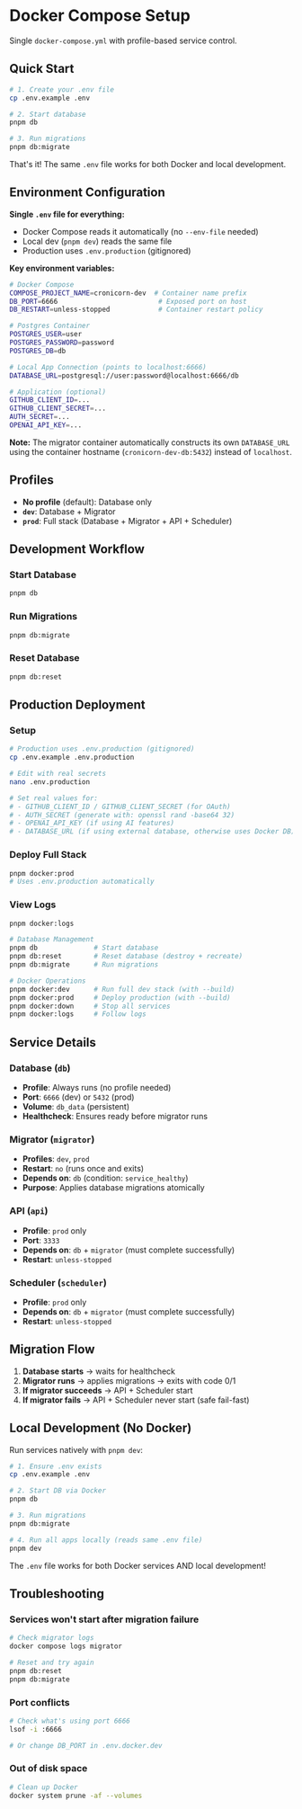 # Docker Compose Setup

Single `docker-compose.yml` with profile-based service control.

## Quick Start

```bash
# 1. Create your .env file
cp .env.example .env

# 2. Start database
pnpm db

# 3. Run migrations
pnpm db:migrate
```

That's it! The same `.env` file works for both Docker and local development.

## Environment Configuration

**Single `.env` file for everything:**
- Docker Compose reads it automatically (no `--env-file` needed)
- Local dev (`pnpm dev`) reads the same file
- Production uses `.env.production` (gitignored)

**Key environment variables:**
```bash
# Docker Compose
COMPOSE_PROJECT_NAME=cronicorn-dev  # Container name prefix
DB_PORT=6666                         # Exposed port on host
DB_RESTART=unless-stopped            # Container restart policy

# Postgres Container
POSTGRES_USER=user
POSTGRES_PASSWORD=password
POSTGRES_DB=db

# Local App Connection (points to localhost:6666)
DATABASE_URL=postgresql://user:password@localhost:6666/db

# Application (optional)
GITHUB_CLIENT_ID=...
GITHUB_CLIENT_SECRET=...
AUTH_SECRET=...
OPENAI_API_KEY=...
```

**Note:** The migrator container automatically constructs its own `DATABASE_URL` using the container hostname (`cronicorn-dev-db:5432`) instead of `localhost`.

## Profiles

- **No profile** (default): Database only
- **`dev`**: Database + Migrator
- **`prod`**: Full stack (Database + Migrator + API + Scheduler)

## Development Workflow

### Start Database
```bash
pnpm db
```

### Run Migrations
```bash
pnpm db:migrate
```

### Reset Database
```bash
pnpm db:reset
```


## Production Deployment

### Setup
```bash
# Production uses .env.production (gitignored)
cp .env.example .env.production

# Edit with real secrets
nano .env.production

# Set real values for:
# - GITHUB_CLIENT_ID / GITHUB_CLIENT_SECRET (for OAuth)
# - AUTH_SECRET (generate with: openssl rand -base64 32)
# - OPENAI_API_KEY (if using AI features)
# - DATABASE_URL (if using external database, otherwise uses Docker DB)
```

### Deploy Full Stack
```bash
pnpm docker:prod
# Uses .env.production automatically
```

### View Logs
```bash
pnpm docker:logs
```

```bash
# Database Management
pnpm db              # Start database
pnpm db:reset        # Reset database (destroy + recreate)
pnpm db:migrate      # Run migrations

# Docker Operations
pnpm docker:dev      # Run full dev stack (with --build)
pnpm docker:prod     # Deploy production (with --build)
pnpm docker:down     # Stop all services
pnpm docker:logs     # Follow logs
```

## Service Details

### Database (`db`)
- **Profile**: Always runs (no profile needed)
- **Port**: `6666` (dev) or `5432` (prod)
- **Volume**: `db_data` (persistent)
- **Healthcheck**: Ensures ready before migrator runs

### Migrator (`migrator`)
- **Profiles**: `dev`, `prod`
- **Restart**: `no` (runs once and exits)
- **Depends on**: `db` (condition: `service_healthy`)
- **Purpose**: Applies database migrations atomically

### API (`api`)
- **Profile**: `prod` only
- **Port**: `3333`
- **Depends on**: `db` + `migrator` (must complete successfully)
- **Restart**: `unless-stopped`

### Scheduler (`scheduler`)
- **Profile**: `prod` only
- **Depends on**: `db` + `migrator` (must complete successfully)
- **Restart**: `unless-stopped`

## Migration Flow

1. **Database starts** → waits for healthcheck
2. **Migrator runs** → applies migrations → exits with code 0/1
3. **If migrator succeeds** → API + Scheduler start
4. **If migrator fails** → API + Scheduler never start (safe fail-fast)

## Local Development (No Docker)

Run services natively with `pnpm dev`:
```bash
# 1. Ensure .env exists
cp .env.example .env

# 2. Start DB via Docker
pnpm db

# 3. Run migrations
pnpm db:migrate

# 4. Run all apps locally (reads same .env file)
pnpm dev
```

The `.env` file works for both Docker services AND local development!

## Troubleshooting

### Services won't start after migration failure
```bash
# Check migrator logs
docker compose logs migrator

# Reset and try again
pnpm db:reset
pnpm db:migrate
```

### Port conflicts
```bash
# Check what's using port 6666
lsof -i :6666

# Or change DB_PORT in .env.docker.dev
```

### Out of disk space
```bash
# Clean up Docker
docker system prune -af --volumes
```

